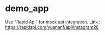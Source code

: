 # demo_app

Use "Rapid Api" for mock api integration.
Link : https://rapidapi.com/yuananf/api/instagram28